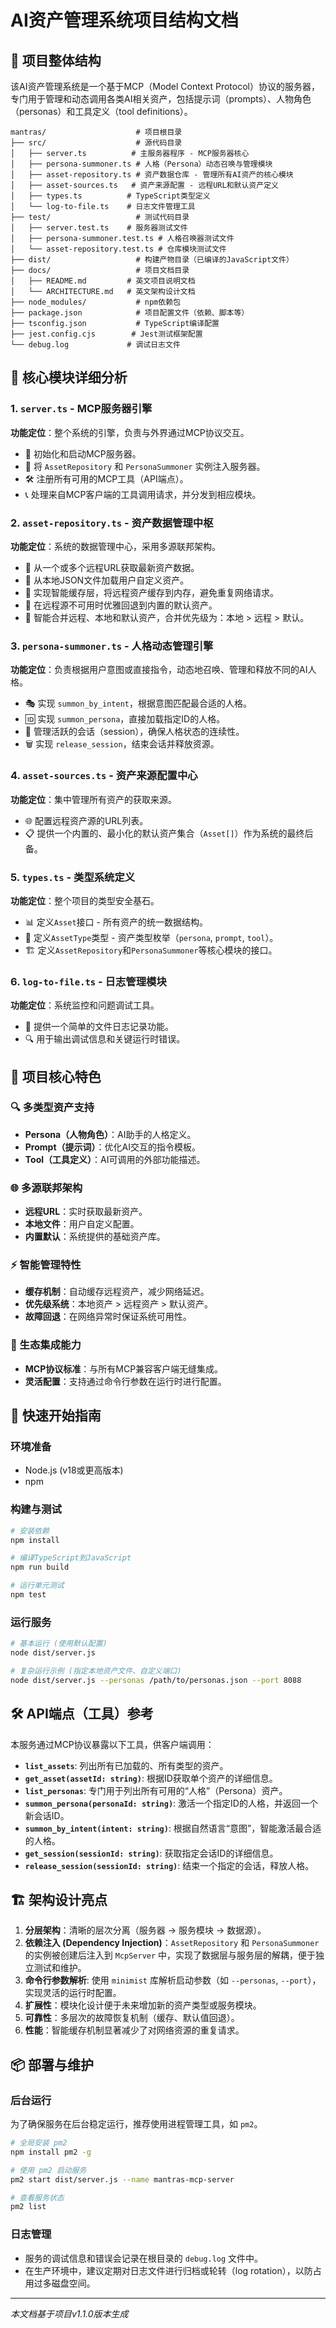 # AI资产管理系统项目结构文档

## 📁 项目整体结构

该AI资产管理系统是一个基于MCP（Model Context Protocol）协议的服务器，专门用于管理和动态调用各类AI相关资产，包括提示词（prompts）、人物角色（personas）和工具定义（tool definitions）。

```
mantras/                    # 项目根目录
├── src/                    # 源代码目录
│   ├── server.ts          # 主服务器程序 - MCP服务器核心
│   ├── persona-summoner.ts # 人格（Persona）动态召唤与管理模块
│   ├── asset-repository.ts # 资产数据仓库 - 管理所有AI资产的核心模块
│   ├── asset-sources.ts   # 资产来源配置 - 远程URL和默认资产定义
│   ├── types.ts          # TypeScript类型定义
│   └── log-to-file.ts    # 日志文件管理工具
├── test/                   # 测试代码目录
│   ├── server.test.ts    # 服务器测试文件
│   ├── persona-summoner.test.ts # 人格召唤器测试文件
│   └── asset-repository.test.ts # 仓库模块测试文件
├── dist/                   # 构建产物目录（已编译的JavaScript文件）
├── docs/                   # 项目文档目录
│   ├── README.md         # 英文项目说明文档
│   └── ARCHITECTURE.md   # 英文架构设计文档
├── node_modules/           # npm依赖包
├── package.json            # 项目配置文件（依赖、脚本等）
├── tsconfig.json           # TypeScript编译配置
├── jest.config.cjs        # Jest测试框架配置
└── debug.log             # 调试日志文件
```

## 🔧 核心模块详细分析

### 1. **`server.ts`** - MCP服务器引擎
**功能定位**：整个系统的引擎，负责与外界通过MCP协议交互。
- 🚀 初始化和启动MCP服务器。
- 🔗 将 `AssetRepository` 和 `PersonaSummoner` 实例注入服务器。
- 🛠️ 注册所有可用的MCP工具（API端点）。
- 📞 处理来自MCP客户端的工具调用请求，并分发到相应模块。

### 2. **`asset-repository.ts`** - 资产数据管理中枢
**功能定位**：系统的数据管理中心，采用多源联邦架构。
- 📡 从一个或多个远程URL获取最新资产数据。
- 💾 从本地JSON文件加载用户自定义资产。
- 🏃 实现智能缓存层，将远程资产缓存到内存，避免重复网络请求。
- 🔄 在远程源不可用时优雅回退到内置的默认资产。
- 🧩 智能合并远程、本地和默认资产，合并优先级为：本地 > 远程 > 默认。

### 3. **`persona-summoner.ts`** - 人格动态管理引擎
**功能定位**：负责根据用户意图或直接指令，动态地召唤、管理和释放不同的AI人格。
- 🎭 实现 `summon_by_intent`，根据意图匹配最合适的人格。
- 🆔 实现 `summon_persona`，直接加载指定ID的人格。
- 🔄 管理活跃的会话（session），确保人格状态的连续性。
- 🗑️ 实现 `release_session`，结束会话并释放资源。

### 4. **`asset-sources.ts`** - 资产来源配置中心
**功能定位**：集中管理所有资产的获取来源。
- 🌐 配置远程资产源的URL列表。
- 📋 提供一个内置的、最小化的默认资产集合（`Asset[]`）作为系统的最终后备。

### 5. **`types.ts`** - 类型系统定义
**功能定位**：整个项目的类型安全基石。
- 📊 定义`Asset`接口 - 所有资产的统一数据结构。
- 🎯 定义`AssetType`类型 - 资产类型枚举（`persona`, `prompt`, `tool`）。
- 🏗️ 定义`AssetRepository`和`PersonaSummoner`等核心模块的接口。

### 6. **`log-to-file.ts`** - 日志管理模块
**功能定位**：系统监控和问题调试工具。
- 📝 提供一个简单的文件日志记录功能。
- 🔍 用于输出调试信息和关键运行时错误。

## 🎯 项目核心特色

### 🔍 多类型资产支持
- **Persona（人物角色）**：AI助手的人格定义。
- **Prompt（提示词）**：优化AI交互的指令模板。
- **Tool（工具定义）**：AI可调用的外部功能描述。

### 🌐 多源联邦架构
- **远程URL**：实时获取最新资产。
- **本地文件**：用户自定义配置。
- **内置默认**：系统提供的基础资产库。

### ⚡ 智能管理特性
- **缓存机制**：自动缓存远程资产，减少网络延迟。
- **优先级系统**：本地资产 > 远程资产 > 默认资产。
- **故障回退**：在网络异常时保证系统可用性。

### 🤝 生态集成能力
- **MCP协议标准**：与所有MCP兼容客户端无缝集成。
- **灵活配置**：支持通过命令行参数在运行时进行配置。

## 🚀 快速开始指南

### 环境准备
- Node.js (v18或更高版本)
- npm

### 构建与测试
```bash
# 安装依赖
npm install

# 编译TypeScript到JavaScript
npm run build

# 运行单元测试
npm test
```

### 运行服务
```bash
# 基本运行 (使用默认配置)
node dist/server.js

# 复杂运行示例 (指定本地资产文件、自定义端口)
node dist/server.js --personas /path/to/personas.json --port 8088
```

## 🛠️ API端点（工具）参考

本服务通过MCP协议暴露以下工具，供客户端调用：

- **`list_assets`**: 列出所有已加载的、所有类型的资产。
- **`get_asset(assetId: string)`**: 根据ID获取单个资产的详细信息。
- **`list_personas`**: 专门用于列出所有可用的“人格”（Persona）资产。
- **`summon_persona(personaId: string)`**: 激活一个指定ID的人格，并返回一个新会话ID。
- **`summon_by_intent(intent: string)`**: 根据自然语言“意图”，智能激活最合适的人格。
- **`get_session(sessionId: string)`**: 获取指定会话ID的详细信息。
- **`release_session(sessionId: string)`**: 结束一个指定的会话，释放人格。

## 🏗️ 架构设计亮点

1.  **分层架构**：清晰的层次分离（服务器 → 服务模块 → 数据源）。
2.  **依赖注入 (Dependency Injection)**：`AssetRepository` 和 `PersonaSummoner` 的实例被创建后注入到 `McpServer` 中，实现了数据层与服务层的解耦，便于独立测试和维护。
3.  **命令行参数解析**: 使用 `minimist` 库解析启动参数（如 `--personas`, `--port`），实现灵活的运行时配置。
4.  **扩展性**：模块化设计便于未来增加新的资产类型或服务模块。
5.  **可靠性**：多层次的故障恢复机制（缓存、默认值回退）。
6.  **性能**：智能缓存机制显著减少了对网络资源的重复请求。

## 📦 部署与维护

### 后台运行
为了确保服务在后台稳定运行，推荐使用进程管理工具，如 `pm2`。
```bash
# 全局安装 pm2
npm install pm2 -g

# 使用 pm2 启动服务
pm2 start dist/server.js --name mantras-mcp-server

# 查看服务状态
pm2 list
```

### 日志管理
- 服务的调试信息和错误会记录在根目录的 `debug.log` 文件中。
- 在生产环境中，建议定期对日志文件进行归档或轮转（log rotation），以防占用过多磁盘空间。

---
*本文档基于项目v1.1.0版本生成*